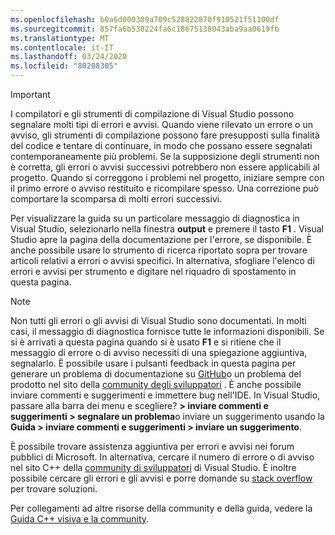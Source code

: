 ```yaml
---
ms.openlocfilehash: b0a6d000309a709c528822870f910521f51100df
ms.sourcegitcommit: 857fa6b530224fa6c18675138043aba9aa0619fb
ms.translationtype: MT
ms.contentlocale: it-IT
ms.lasthandoff: 03/24/2020
ms.locfileid: "80208305"
---
```

> [!IMPORTANT]
> I compilatori e gli strumenti di compilazione di Visual Studio possono segnalare molti tipi di errori e avvisi. Quando viene rilevato un errore o un avviso, gli strumenti di compilazione possono fare presupposti sulla finalità del codice e tentare di continuare, in modo che possano essere segnalati contemporaneamente più problemi. Se la supposizione degli strumenti non è corretta, gli errori o avvisi successivi potrebbero non essere applicabili al progetto. Quando si correggono i problemi nel progetto, iniziare sempre con il primo errore o avviso restituito e ricompilare spesso. Una correzione può comportare la scomparsa di molti errori successivi.

Per visualizzare la guida su un particolare messaggio di diagnostica in Visual Studio, selezionarlo nella finestra **output** e premere il tasto **F1** . Visual Studio apre la pagina della documentazione per l'errore, se disponibile. È anche possibile usare lo strumento di ricerca riportato sopra per trovare articoli relativi a errori o avvisi specifici. In alternativa, sfogliare l'elenco di errori e avvisi per strumento e digitare nel riquadro di spostamento in questa pagina.

> [!NOTE]
> Non tutti gli errori o gli avvisi di Visual Studio sono documentati. In molti casi, il messaggio di diagnostica fornisce tutte le informazioni disponibili. Se si è arrivati a questa pagina quando si è usato **F1** e si ritiene che il messaggio di errore o di avviso necessiti di una spiegazione aggiuntiva, segnalarlo. È possibile usare i pulsanti feedback in questa pagina per generare un problema di documentazione su [GitHub](https://github.com/MicrosoftDocs/cpp-docs/issues)o un problema del prodotto nel sito della [community degli sviluppatori](https://developercommunity.visualstudio.com/spaces/8/index.html) . È anche possibile inviare commenti e suggerimenti e immettere bug nell'IDE. In Visual Studio, passare alla barra dei menu e scegliere? **> inviare commenti e suggerimenti > segnalare un problema**o inviare un suggerimento usando la **Guida > inviare commenti e suggerimenti > inviare un suggerimento**.

È possibile trovare assistenza aggiuntiva per errori e avvisi nei forum pubblici di Microsoft. In alternativa, cercare il numero di errore o di avviso nel sito C++ della [community di sviluppatori](https://developercommunity.visualstudio.com/spaces/8/index.html) di Visual Studio. È inoltre possibile cercare gli errori e gli avvisi e porre domande su [stack overflow](https://stackoverflow.com/) per trovare soluzioni.

Per collegamenti ad altre risorse della community e della guida, vedere la [Guida C++ visiva e la community](../../overview/visual-cpp-help-and-community.md).
